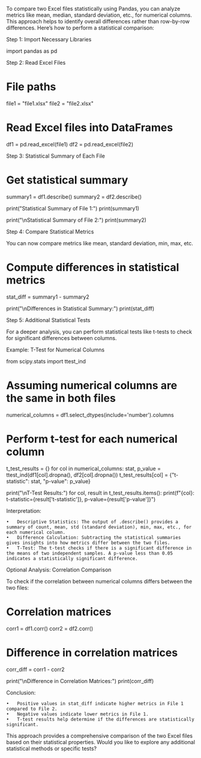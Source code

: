 To compare two Excel files statistically using Pandas, you can analyze metrics like mean, median, standard deviation, etc., for numerical columns. This approach helps to identify overall differences rather than row-by-row differences. Here’s how to perform a statistical comparison:

Step 1: Import Necessary Libraries

import pandas as pd

Step 2: Read Excel Files

# File paths
file1 = "file1.xlsx"
file2 = "file2.xlsx"

# Read Excel files into DataFrames
df1 = pd.read_excel(file1)
df2 = pd.read_excel(file2)

Step 3: Statistical Summary of Each File

# Get statistical summary
summary1 = df1.describe()
summary2 = df2.describe()

print("Statistical Summary of File 1:")
print(summary1)

print("\nStatistical Summary of File 2:")
print(summary2)

Step 4: Compare Statistical Metrics

You can now compare metrics like mean, standard deviation, min, max, etc.

# Compute differences in statistical metrics
stat_diff = summary1 - summary2

print("\nDifferences in Statistical Summary:")
print(stat_diff)

Step 5: Additional Statistical Tests

For a deeper analysis, you can perform statistical tests like t-tests to check for significant differences between columns.

Example: T-Test for Numerical Columns

from scipy.stats import ttest_ind

# Assuming numerical columns are the same in both files
numerical_columns = df1.select_dtypes(include='number').columns

# Perform t-test for each numerical column
t_test_results = {}
for col in numerical_columns:
    stat, p_value = ttest_ind(df1[col].dropna(), df2[col].dropna())
    t_test_results[col] = {"t-statistic": stat, "p-value": p_value}

print("\nT-Test Results:")
for col, result in t_test_results.items():
    print(f"{col}: t-statistic={result['t-statistic']}, p-value={result['p-value']}")

Interpretation:

	•	Descriptive Statistics: The output of .describe() provides a summary of count, mean, std (standard deviation), min, max, etc., for each numerical column.
	•	Difference Calculation: Subtracting the statistical summaries gives insights into how metrics differ between the two files.
	•	T-Test: The t-test checks if there is a significant difference in the means of two independent samples. A p-value less than 0.05 indicates a statistically significant difference.

Optional Analysis: Correlation Comparison

To check if the correlation between numerical columns differs between the two files:

# Correlation matrices
corr1 = df1.corr()
corr2 = df2.corr()

# Difference in correlation matrices
corr_diff = corr1 - corr2

print("\nDifference in Correlation Matrices:")
print(corr_diff)

Conclusion:

	•	Positive values in stat_diff indicate higher metrics in File 1 compared to File 2.
	•	Negative values indicate lower metrics in File 1.
	•	T-test results help determine if the differences are statistically significant.

This approach provides a comprehensive comparison of the two Excel files based on their statistical properties. Would you like to explore any additional statistical methods or specific tests?